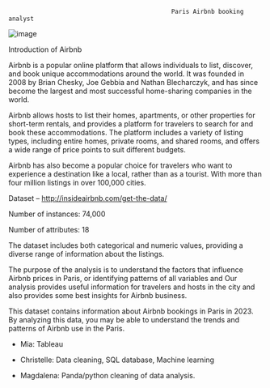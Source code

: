                                                  Paris Airbnb booking analyst






![image](https://github.com/Chr1ssie/the_data_dazzlers/assets/145025544/4f8d70ea-51d2-4b8e-a450-f70a8b4bed40)









Introduction of Airbnb


Airbnb is a popular online platform that allows individuals to list, discover, and book unique accommodations around the world. It was founded in 2008 by Brian Chesky, Joe Gebbia and Nathan Blecharczyk, and has since become the largest and most successful home-sharing companies in the world.


Airbnb allows hosts to list their homes, apartments, or other properties for short-term rentals, and provides a platform for travelers to search for and book these accommodations. The platform includes a variety of listing types, including entire homes, private rooms, and shared rooms, and offers a wide range of price points to suit different budgets.


Airbnb has also become a popular choice for travelers who want to experience a destination like a local, rather than as a tourist. With more than four million listings in over 100,000 cities.


Dataset – http://insideairbnb.com/get-the-data/

Number of instances: 74,000

Number of attributes: 18


The dataset includes both categorical and numeric values, providing a diverse range of information about the listings.
 

The purpose of the analysis is to understand the factors that influence Airbnb prices in Paris, or identifying patterns of all variables and Our analysis provides useful information for travelers and hosts in the city and also provides some best insights for Airbnb business.


This dataset contains information about Airbnb bookings in Paris in 2023. By analyzing this data, you may be able to understand the trends and patterns of Airbnb use in the Paris.



- Mia: Tableau

- Christelle: Data cleaning, SQL database, Machine learning

- Magdalena: Panda/python cleaning of data analysis. 


